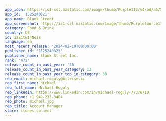 ```yaml
---
app_icon: https://is1-ssl.mzstatic.com/image/thumb/Purple112/v4/ad/a5/59/ada559ca-9600-bd34-88ce-eeee3e31c44c/AppIcon-0-0-1x_U007emarketing-0-6-0-85-220.png/1024x1024bb.png
app_id: '1525240321'
app_name: Blank Street
app_screenshot: https://is1-ssl.mzstatic.com/image/thumb/PurpleSource116/v4/12/ab/c8/12abc839-51d5-4d50-a6ce-f0304cbc3761/53e36442-d1b4-4b26-aa28-98c2de63b058_1_US_App_Store_1284x2278@1x.png/1284x2778bb.png
category: Food & Drink
country: US
id: 1zE1tw14Nqis
language: en
most_recent_release: '2024-02-19T00:00:00'
publisher_id: '1525240323'
publisher_name: Blank Street Inc.
rank: '472'
release_count_in_past_year: '36'
release_count_in_past_year_category: 13
release_count_in_past_year_top_in_category: 38
rep_email: michael.roguly@bitrise.io
rep_first_name: Michael
rep_full_name: Michael Roguly
rep_linkedin: https://www.linkedin.com/in/michael-roguly-77376710
rep_phone: +1 949-233-3404
rep_photo: michael.jpg
rep_title: Account Manager
store: itunes_connect
---
```

